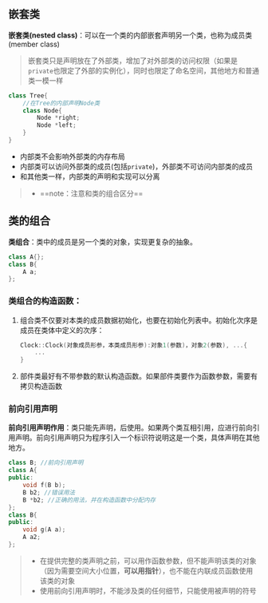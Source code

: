 ## 嵌套类
**嵌套类(nested class)**：可以在一个类的内部嵌套声明另一个类，也称为成员类(member class)
> 嵌套类只是声明放在了外部类，增加了对外部类的访问权限（如果是`private`也限定了外部的实例化），同时也限定了命名空间，其他地方和普通类一模一样

```cpp
class Tree{ 
    //在Tree的内部声明Node类
    class Node{
        Node *right;
        Node *left;
    }
}
```
- 内部类不会影响外部类的内存布局
- 内部类可以访问外部类的成员(包括`private`)，外部类不可访问内部类的成员
- 和其他类一样，内部类的声明和实现可以分离
> - ==note：注意和类的组合区分==

## 类的组合
**类组合**：类中的成员是另一个类的对象，实现更复杂的抽象。

```cpp
class A{};
class B{
    A a;
};
```

### 类组合的构造函数：
1. 组合类不仅要对本类的成员数据初始化，也要在初始化列表中。初始化次序是成员在类体中定义的次序：
    ```cpp
    Clock::Clock(对象成员形参，本类成员形参):对象1(参数)，对象2(参数), ...{
        ...
    }
    ```
2. 部件类最好有不带参数的默认构造函数。如果部件类要作为函数参数，需要有拷贝构造函数
### 前向引用声明
**前向引用声明作用**：类只能先声明，后使用。如果两个类互相引用，应进行前向引用声明。前向引用声明只为程序引入一个标识符说明这是一个类，具体声明在其他地方。
```cpp
class B; //前向引用声明
class A{
public:
    void f(B b);
    B b2; //错误用法
    B *b2; //正确的用法，并在构造函数中分配内存
};
class B{
public:
    void g(A a);
    A a2;
};

```
> - 在提供完整的类声明之前，可以用作函数参数，但不能声明该类的对象（因为需要空间大小位置，**可以用指针**），也不能在内联成员函数使用该类的对象
> - 使用前向引用声明时，不能涉及类的任何细节，只能使用被声明的符号